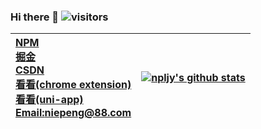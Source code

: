 ### Hi there 👋 ![visitors](https://visitor-badge.glitch.me/badge?page_id=npljy.npljy)
|[ NPM ](https://www.npmjs.com/~niepeng?utm_source=github)<br>[掘金](https://juejin.cn/user/553809592198392?utm_source=xuehuayu.cn)<br>[CSDN](https://blog.csdn.net/u010762099?utm_source=xuehuayu.cn)<br>[看看(chrome extension)](https://chrome.google.com/webstore/detail/%E7%9C%8B%E7%9C%8B/pegiockicjmdnkjbnppeeakeogdkegac?hl=zh-CN&authuser=0)<br>[看看(uni-app)](https://laonongmin.online/)<br>[Email:niepeng@88.com](mailto:niepeng@88.com)|[![npljy's github stats](https://github-readme-stats.vercel.app/api?username=npljy)](https://github.com/npljy)|
|:--|--|
